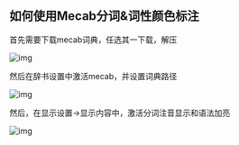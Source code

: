 ## 如何使用Mecab分词&词性颜色标注

首先需要下载mecab词典，任选其一下载，解压

![img](https://image.lunatranslator.xyz/zh/mecab_download.png)

然后在辞书设置中激活mecab，并设置词典路径

![img](https://image.lunatranslator.xyz/zh/mecab.png)

然后，在显示设置->显示内容中，激活分词注音显示和语法加亮

![img](https://image.lunatranslator.xyz/zh/fenci.png)

